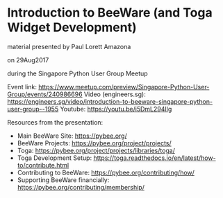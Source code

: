 # Introduction to BeeWare (and Toga Widget Development)
material presented by Paul Lorett Amazona

on 29Aug2017

during the Singapore Python User Group Meetup

Event link: https://www.meetup.com/preview/Singapore-Python-User-Group/events/240986696
Video (engineers.sg): https://engineers.sg/video/introduction-to-beeware-singapore-python-user-group--1955
Youtube: https://youtu.be/i5DmL294lIg


Resources from the presentation:
- Main BeeWare Site: https://pybee.org/
- BeeWare Projects: https://pybee.org/project/projects/
- Toga: https://pybee.org/project/projects/libraries/toga/
- Toga Development Setup: https://toga.readthedocs.io/en/latest/how-to/contribute.html
- Contributing to BeeWare: https://pybee.org/contributing/how/
- Supporting BeeWare financially: https://pybee.org/contributing/membership/



